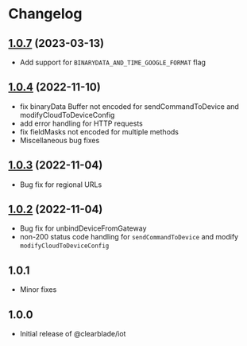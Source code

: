 # Changelog

## [1.0.7](https://github.com/clearblade/nodejs-iot/compare/v1.0.4..v1.0.7) (2023-03-13)

- Add support for `BINARYDATA_AND_TIME_GOOGLE_FORMAT` flag

## [1.0.4](https://github.com/clearblade/nodejs-iot/compare/v1.0.3..v1.0.4) (2022-11-10)

- fix binaryData Buffer not encoded for sendCommandToDevice and modifyCloudToDeviceConfig
- add error handling for HTTP requests
- fix fieldMasks not encoded for multiple methods
- Miscellaneous bug fixes

## [1.0.3](https://github.com/clearblade/nodejs-iot/compare/v1.0.2..v1.0.3) (2022-11-04)

- Bug fix for regional URLs

## [1.0.2](https://github.com/clearblade/nodejs-iot/compare/v1.0.1..v1.0.2) (2022-11-04)

- Bug fix for unbindDeviceFromGateway
- non-200 status code handling for `sendCommandToDevice` and modify `modifyCloudToDeviceConfig`

## 1.0.1

- Minor fixes

## 1.0.0

- Initial release of @clearblade/iot
